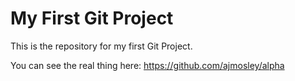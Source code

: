 # My First Git Project
This is the repository for my first Git Project.

You can see the real thing here: https://github.com/ajmosley/alpha

